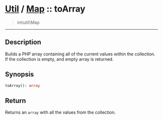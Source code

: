 # [Util](Util.md) / [Map](Util-Map.md) :: toArray
 > im\util\Map
____

## Description
Builds a PHP array containing all of the current values within
the collection. If the collection is empty, and empty array is returned.

## Synopsis
```php
toArray(): array
```

## Return
Returns an `array` with all the values from the collection.

